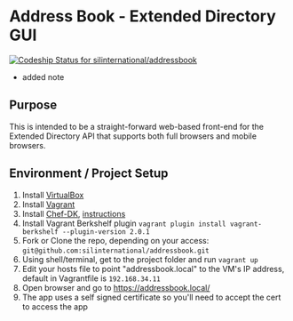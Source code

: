 # Address Book - Extended Directory GUI #
[ ![Codeship Status for silinternational/addressbook](https://codeship.io/projects/1c70f900-0529-0132-a8fd-2613281a1d2c/status)](https://codeship.io/projects/30816)
 - added note
## Purpose ##
This is intended to be a straight-forward web-based front-end for the Extended 
Directory API that supports both full browsers and mobile browsers.

## Environment / Project Setup ##
1. Install [VirtualBox](http://www.virtualbox.org/wiki/Downloads)
2. Install [Vagrant](http://downloads.vagrantup.com/)
3. Install [Chef-DK](http://getchef.com/downloads/chef-dk), [instructions](http://docs.opscode.com/install_dk.html)
4. Install Vagrant Berkshelf plugin ```vagrant plugin install vagrant-berkshelf --plugin-version 2.0.1```
5. Fork or Clone the repo, depending on your access: ```git@github.com:silinternational/addressbook.git```
6. Using shell/terminal, get to the project folder and run ```vagrant up```
7. Edit your hosts file to point "addressbook.local" to the VM's IP address, default in Vagrantfile is ```192.168.34.11```
8. Open browser and go to <https://addressbook.local/>
9. The app uses a self signed certificate so you'll need to accept the cert to access the app

